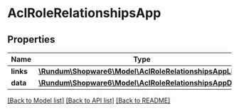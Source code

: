 # AclRoleRelationshipsApp

## Properties
Name | Type | Description | Notes
------------ | ------------- | ------------- | -------------
**links** | [**\Rundum\Shopware6\Model\AclRoleRelationshipsAppLinks**](AclRoleRelationshipsAppLinks.md) |  | [optional] 
**data** | [**\Rundum\Shopware6\Model\AclRoleRelationshipsAppData**](AclRoleRelationshipsAppData.md) |  | [optional] 

[[Back to Model list]](../../README.md#documentation-for-models) [[Back to API list]](../../README.md#documentation-for-api-endpoints) [[Back to README]](../../README.md)


